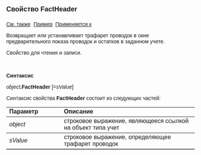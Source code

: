 <html>
<head>
<title>Учет\FactHeader</title>
</head>

<body>

<p><strong><font size="4" face="Arial">Свойство FactHeader<br>
<br>
</font></strong><font face="Arial"><a href="../AsAccounting.html">См. 
также</a>&nbsp; <a href="../../Examples/E_AsAccounting.html">Пример</a>&nbsp; <a
href="../AsAccounting.html">Применяется к</a></font></p>

<p><font face="Arial">Возвращает или устанавливает трафарет проводок в 
окне предварительного показа проводок и остатков в заданном учете.</font></p>

<p><font face="Arial">Свойство для чтения и записи.</font></p>

<p class="label">&nbsp;</p>

<p class="label"><font face="Arial"><b>Синтаксис</b></font></p>

<p><font face="Arial"><em>object</em><strong>.FactHeader </strong>[=<em>sValue</em>]&nbsp;</font></p>

<p><font face="Arial">Синтаксис свойства <strong>FactHeader</strong>
состоит из следующих частей:</font></p>

<table border="1" cellPadding="5" cols="2" frame="below" rules="rows">
<TBODY>
  <tr vAlign="top">
    <td class="label" width="29%"><font face="Arial"><b>Параметр</b></font></td>
    <td class="label" width="71%"><font face="Arial"><strong>Описание</strong></font></td>
  </tr>
  <tr>
    <td width="29%"><em><font face="Arial">object</font></em></td>
    <td width="71%"><font face="Arial">строковое выражение, являющееся 
	ссылкой на объект типа учет</font></td>
  </tr>
</TBODY>
  <tr>
    <td width="29%"><em><font face="Arial">sValue</font></em></td>
    <td width="71%"><font face="Arial">строковое выражение, 
	определяющее трафарет проводок</font></td>
  </tr>
</table>

<p class="label">&nbsp;</p>
</body>
</html>
